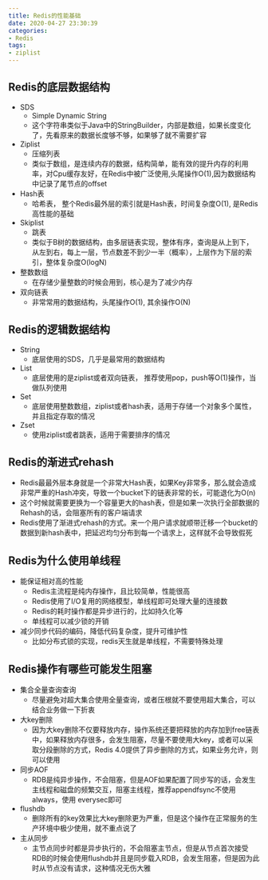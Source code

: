 ```yaml
---
title: Redis的性能基础
date: 2020-04-27 23:30:39
categories:
- Redis
tags:
- ziplist
---
```


## Redis的底层数据结构
- SDS
	- Simple Dynamic String
	- 这个字符串类似于Java中的StringBuilder，内部是数组，如果长度变化了，先看原来的数据长度够不够，如果够了就不需要扩容
- Ziplist
	- 压缩列表
	- 类似于数组，是连续内存的数据，结构简单，能有效的提升内存的利用率，对Cpu缓存友好，在Redis中被广泛使用,头尾操作O(1),因为数据结构中记录了尾节点的offset
- Hash表
	- 哈希表， 整个Redis最外层的索引就是Hash表，时间复杂度O(1), 是Redis高性能的基础
- Skiplist
	- 跳表
	- 类似于B树的数据结构，由多层链表实现，整体有序，查询是从上到下，从左到右，每上一层，节点数差不到少一半（概率），上层作为下层的索引，整体复杂度O(logN)
- 整数数组
	- 在存储少量整数的时候会用到，核心是为了减少内存
- 双向链表
	- 非常常用的数据结构，头尾操作O(1), 其余操作O(N)

## Redis的逻辑数据结构
- String
	- 底层使用的SDS，几乎是最常用的数据结构
- List
	- 底层使用的是ziplist或者双向链表， 推荐使用pop，push等O(1)操作，当做队列使用
- Set
	- 底层使用整数数组，ziplist或者hash表，适用于存储一个对象多个属性，并且指定存取的情况
- Zset
	- 使用ziplist或者跳表，适用于需要排序的情况

## Redis的渐进式rehash
- Redis最最外层本身就是一个非常大Hash表，如果Key非常多，那么就会造成非常严重的Hash冲突，导致一个bucket下的链表非常的长，可能退化为O(n)
- 这个时候就需要更换为一个容量更大的hash表，但是如果一次执行全部数据的Rehash的话，会阻塞所有的客户端请求
- Redis使用了渐进式rehash的方式。来一个用户请求就顺带迁移一个bucket的数据到新hash表中，把延迟均匀分布到每一个请求上，这样就不会导致假死

## Redis为什么使用单线程
- 能保证相对高的性能
	- Redis主流程是纯内存操作，且比较简单，性能很高
	- Redis使用了I/O复用的网络模型，单线程即可处理大量的连接数
	- Redis的耗时操作都是异步进行的，比如持久化等
	- 单线程可以减少锁的开销
- 减少同步代码的编码，降低代码复杂度，提升可维护性
	- 比如分布式锁的实现，redis天生就是单线程，不需要特殊处理

## Redis操作有哪些可能发生阻塞
-  集合全量查询查询
	- 尽量避免对超大集合使用全量查询，或者压根就不要使用超大集合，可以结合业务做一下折衷
- 大key删除
	- 因为大key删除不仅要释放内存，操作系统还要把释放的内存加到free链表中，如果释放内存很多，会发生阻塞，尽量不要使用大key，或者可以采取分段删除的方式，Redis 4.0提供了异步删除的方式，如果业务允许，则可以使用
- 同步AOF
	- RDB是纯异步操作，不会阻塞，但是AOF如果配置了同步写的话，会发生主线程和磁盘的频繁交互，阻塞主线程，推荐appendfsync不使用always，使用 everysec即可
- flushdb
	- 删除所有的key效果比大key删除更为严重，但是这个操作在正常服务的生产环境中极少使用，就不重点说了
- 主从同步
	- 主节点同步时都是异步执行的，不会阻塞主节点，但是从节点首次接受RDB的时候会使用flushdb并且是同步载入RDB，会发生阻塞，但是因为此时从节点没有请求，这种情况无伤大雅
